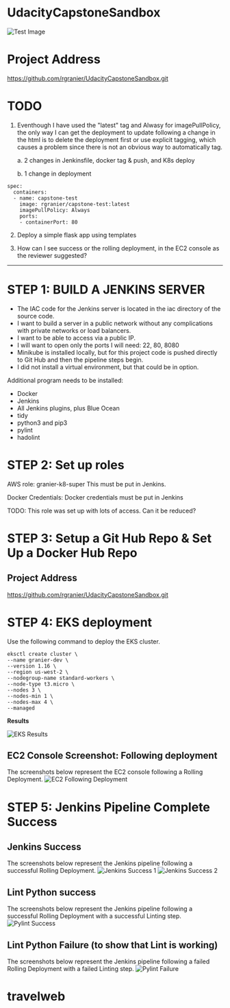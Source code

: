# UdacityCapstoneSandbox
![Test Image](screenshots/test.jpg)

# Project Address
https://github.com/rgranier/UdacityCapstoneSandbox.git

# TODO

1. Eventhough I have used the "latest" tag and Alwasy for imagePullPolicy, the only
way I can get the deployment to update following a change in the html is to
delete the deployment first or use explicit tagging, which causes a problem since there
is not an obvious way to automatically tag.  

    a. 2 changes in Jenkinsfile, docker tag & push,  and K8s deploy

    b. 1 change in deployment

```
spec:
  containers:
  - name: capstone-test
    image: rgranier/capstone-test:latest
    imagePullPolicy: Always
    ports:
    - containerPort: 80
```

2. Deploy a simple flask app using templates

3.  How can I see success or the rolling deployment,
    in the EC2 console as the reviewer suggested?
---
# STEP 1: BUILD A JENKINS SERVER

- The IAC code for the Jenkins server is located in the iac directory of the source
code.
- I want to build a server in a public network without any complications with private networks or load balancers.  
- I want to be able to access via a public IP.
- I will want to open only the ports I will need: 22, 80, 8080
- Minikube is installed locally, but for this project code is pushed directly to
Git Hub and then the pipeline steps begin.
- I did not install a virtual environment, but that could be in option.

Additional program needs to be installed:

- Docker
- Jenkins
- All Jenkins plugins, plus Blue Ocean
- tidy
- python3 and pip3
- pylint
- hadolint

# STEP 2:  Set up roles
AWS role:  granier-k8-super
This must be put in Jenkins.

Docker Credentials:  Docker credentials must be put in Jenkins

TODO:  This role was set up with lots of access.  Can it be reduced?  

# STEP 3: Setup a Git Hub Repo & Set Up a Docker Hub Repo

## Project Address
https://github.com/rgranier/UdacityCapstoneSandbox.git


# STEP 4:  EKS deployment

Use the following command to deploy the EKS cluster.   
```
eksctl create cluster \
--name granier-dev \
--version 1.16 \
--region us-west-2 \
--nodegroup-name standard-workers \
--node-type t3.micro \
--nodes 3 \
--nodes-min 1 \
--nodes-max 4 \
--managed
```

**Results**

![EKS Results](screenshots/eks.JPG)

## EC2 Console Screenshot: Following deployment
The screenshots below represent  the EC2 console following a Rolling Deployment.
![EC2 Following Deployment](screenshots/ec2console1.jpg)


# STEP 5:  Jenkins Pipeline Complete Success

## Jenkins Success
The screenshots below represent  the Jenkins pipeline  following a successful Rolling Deployment.
![Jenkins Success 1](screenshots/jenkins-success-1.JPG)
![Jenkins Success 2](screenshots/jenkins-success-2.JPG)


## Lint Python success
The screenshots below represent  the Jenkins pipeline  following a successful Rolling Deployment
with a successful Linting step.
![Pylint Success](screenshots/lint-python-success.JPG)

## Lint Python Failure (to show that Lint is working)
The screenshots below represent  the Jenkins pipeline  following a failed Rolling Deployment
with a failed  Linting step.
![Pylint Failure](screenshots/lint-python-fail.JPG)
# travelweb
